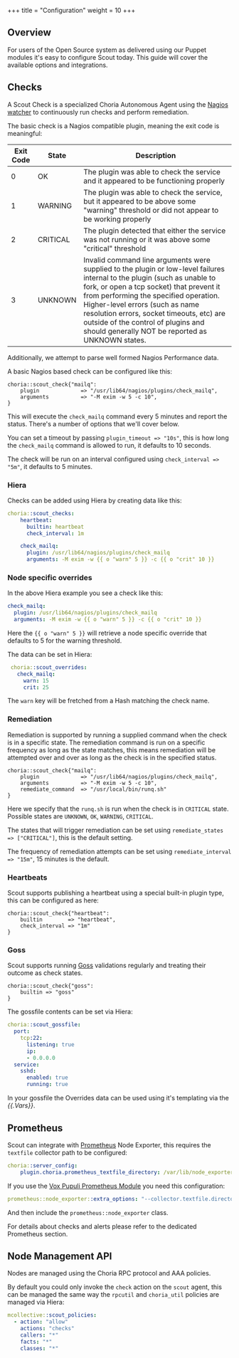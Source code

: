 +++
title = "Configuration"
weight = 10
+++

## Overview

For users of the Open Source system as delivered using our Puppet modules it's easy to configure Scout today. This guide
will cover the available options and integrations.

## Checks

A Scout Check is a specialized Choria Autonomous Agent using the [Nagios watcher](https://choria.io/docs/autoagents/watcher_reference/#nagios-watcher)
to continuously run checks and perform remediation.

The basic check is a Nagios compatible plugin, meaning the exit code is meaningful:

|Exit Code|State|Description|
|---------|-----|-----------|
|0        |OK   |The plugin was able to check the service and it appeared to be functioning properly|
|1        |WARNING|The plugin was able to check the service, but it appeared to be above some "warning" threshold or did not appear to be working properly|
|2        |CRITICAL|The plugin detected that either the service was not running or it was above some "critical" threshold|
|3        |UNKNOWN|Invalid command line arguments were supplied to the plugin or low-level failures internal to the plugin (such as unable to fork, or open a tcp socket) that prevent it from performing the specified operation. Higher-level errors (such as name resolution errors, socket timeouts, etc) are outside of the control of plugins and should generally NOT be reported as UNKNOWN states.|

Additionally, we attempt to parse well formed Nagios Performance data.

A basic Nagios based check can be configured like this:

```puppet
choria::scout_check{"mailq":
    plugin             => "/usr/lib64/nagios/plugins/check_mailq",
    arguments          => "-M exim -w 5 -c 10",
}
```

This will execute the `check_mailq` command every 5 minutes and report the status.  There's a number of options that 
we'll cover below.

You can set a timeout by passing `plugin_timeout => "10s"`, this is how long the `check_mailq` command is allowed to run,
it defaults to 10 seconds.

The check will be run on an interval configured using `check_interval => "5m"`, it defaults to 5 minutes.

### Hiera

Checks can be added using Hiera by creating data like this:

```yaml
choria::scout_checks:
    heartbeat:
      builtin: heartbeat
      check_interval: 1m

    check_mailq:
      plugin: /usr/lib64/nagios/plugins/check_mailq
      arguments: -M exim -w {{ o "warn" 5 }} -c {{ o "crit" 10 }}
```

### Node specific overrides

In the above Hiera example you see a check like this:

```yaml
check_mailq:
  plugin: /usr/lib64/nagios/plugins/check_mailq
  arguments: -M exim -w {{ o "warn" 5 }} -c {{ o "crit" 10 }}
```

Here the `{{ o "warn" 5 }}` will retrieve a node specific override that defaults to 5 for the warning threshold.

The data can be set in Hiera:

```yaml
 choria::scout_overrides:
   check_mailq:
     warn: 15
     crit: 25
```

The `warn` key will be fretched from a Hash matching the check name.

### Remediation

Remediation is supported by running a supplied command when the check is in a specific state. The remediation command is
run on a specific frequency as long as the state matches, this means remediation will be attempted over and over as long
as the check is in the specified status.

```puppet
choria::scout_check{"mailq":
    plugin             => "/usr/lib64/nagios/plugins/check_mailq",
    arguments          => "-M exim -w 5 -c 10",
    remediate_command  => "/usr/local/bin/runq.sh"
}
```

Here we specify that the `runq.sh` is run when the check is in `CRITICAL` state. Possible states are `UNKNOWN`, `OK`,
`WARNING`, `CRITICAL`.

The states that will trigger remediation can be set using `remediate_states => ["CRITICAL"]`, this is the default setting.

The frequency of remediation attempts can be set using `remediate_interval => "15m"`, 15 minutes is the default.

### Heartbeats

Scout supports publishing a heartbeat using a special built-in plugin type, this can be configured as here:

```puppet
choria::scout_check{"heartbeat":
    builtin        => "heartbeat",
    check_interval => "1m"
}
```

### Goss

Scout supports running [Goss](https://github.com/aelsabbahy/goss) validations regularly and treating their outcome as
check states.

```puppet
choria::scout_check{"goss":
    builtin => "goss"
}
```

The gossfile contents can be set via Hiera:

```yaml
choria::scout_gossfile:
  port:
    tcp:22:
      listening: true
      ip:
      - 0.0.0.0
  service:
    sshd:
      enabled: true
      running: true
```

In your gossfile the Overrides data can be used using it's templating via the _{{.Vars}}_.

## Prometheus

Scout can integrate with [Prometheus](https://prometheus.io/) Node Exporter, this requires the `textfile` collector path
to be configured:

```yaml
choria::server_config:
    plugin.choria.prometheus_textfile_directory: /var/lib/node_exporter/textfile
```

If you use the [Vox Pupuli Prometheus Module](https://forge.puppet.com/puppet/prometheus) you need this configuration:

```yaml
prometheus::node_exporter::extra_options: "--collector.textfile.directory=/var/lib/node_exporter/textfile"
```

And then include the `prometheus::node_exporter` class.

For details about checks and alerts please refer to the dedicated Prometheus section.

## Node Management API

Nodes are managed using the Choria RPC protocol and AAA policies.

By default you could only invoke the `check` action on the `scout` agent, this can be managed the same way the `rpcutil` and `choria_util` policies are managed via Hiera:

```yaml
mcollective::scout_policies:
  - action: "allow"
    actions: "checks"
    callers: "*"
    facts: "*"
    classes: "*"
```
